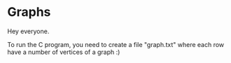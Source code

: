 # Graphs

Hey everyone.

To run the C program, you need to create a file "graph.txt" where each row have a number of vertices of a graph :)

